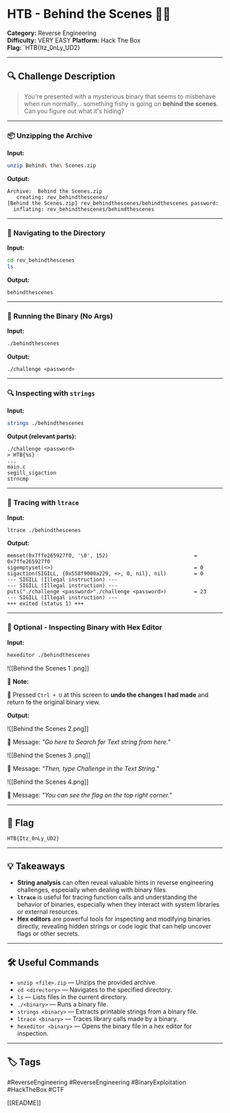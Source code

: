 # HTB - Behind the Scenes 🕵️‍♂️

**Category:** Reverse Engineering  
**Difficulty:**  VERY EASY
**Platform:**  Hack The Box  
**Flag:** `HTB{Itz_0nLy_UD2}

---

## 🔍 Challenge Description

> You're presented with a mysterious binary that seems to misbehave when run normally... something fishy is going on **behind the scenes**. Can you figure out what it's hiding?

---

### 📦 Unzipping the Archive

**Input:**
```bash
unzip Behind\ the\ Scenes.zip
````

**Output:**

```
Archive:  Behind the Scenes.zip
   creating: rev_behindthescenes/
[Behind the Scenes.zip] rev_behindthescenes/behindthescenes password: 
  inflating: rev_behindthescenes/behindthescenes
```

---

### 📂 Navigating to the Directory

**Input:**

```bash
cd rev_behindthescenes
ls
```

**Output:**

```
behindthescenes
```

---

### 🚀 Running the Binary (No Args)

**Input:**

```bash
./behindthescenes
```

**Output:**

```
./challenge <password>
```

---

### 🔍 Inspecting with `strings`

**Input:**

```bash
strings ./behindthescenes
```

**Output (relevant parts):**

```
./challenge <password>
> HTB{%s}
...
main.c
segill_sigaction
strncmp
```

---

### 🧵 Tracing with `ltrace`

**Input:**

```bash
ltrace ./behindthescenes
```

**Output:**

```
memset(0x7ffe265927f0, '\0', 152)                            = 0x7ffe265927f0
sigemptyset(<>)                                              = 0
sigaction(SIGILL, {0x558f9000a229, <>, 0, nil}, nil)         = 0
--- SIGILL (Illegal instruction) ---
--- SIGILL (Illegal instruction) ---
puts("./challenge <password>"./challenge <password>)         = 23
--- SIGILL (Illegal instruction) ---
+++ exited (status 1) +++
```

---

### 🧠 Optional - Inspecting Binary with Hex Editor

**Input:**

```bash
hexeditor ./behindthescenes
```


![[Behind the Scenes 1 .png]]

📍 **Note:**

🔧 Pressed `Ctrl + U` at this screen to **undo the changes I had made** and return to the original binary view.

**Output:**

![[Behind the Scenes 2.png]]

📝 Message:  *"Go here to Search for Text string from here."* 

![[Behind the Scenes 3 .png]]

📝 Message: *"Then, type Challenge in the Text String."*

![[Behind the Scenes 4.png]]

📝 Message: *"You can see the flag on the top right corner."*

---

## 🏁 Flag

```
HTB{Itz_0nLy_UD2}
```


---

## 💡 Takeaways

- **String analysis** can often reveal valuable hints in reverse engineering challenges, especially when dealing with binary files.
- **`ltrace`** is useful for tracing function calls and understanding the behavior of binaries, especially when they interact with system libraries or external resources.
- **Hex editors** are powerful tools for inspecting and modifying binaries directly, revealing hidden strings or code logic that can help uncover flags or other secrets.

---

## 🛠️ Useful Commands

- `unzip <file>.zip` — Unzips the provided archive.
- `cd <directory>` — Navigates to the specified directory.
- `ls` — Lists files in the current directory.
- `./<binary>` — Runs a binary file.
- `strings <binary>` — Extracts printable strings from a binary file.
- `ltrace <binary>` — Traces library calls made by a binary.
- `hexeditor <binary>` — Opens the binary file in a hex editor for inspection.

---
## 🏷️ Tags

#ReverseEngineering #ReverseEngineering #BinaryExploitation #HackTheBox #CTF 

[[README]]

